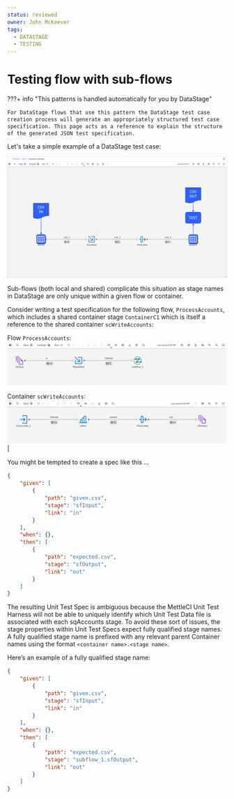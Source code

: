 ```yaml
---
status: reviewed
owner: John McKeever
tags:
  - DATASTAGE
  - TESTING
---
```

# Testing flow with sub-flows

???+ info "This patterns is handled automatically for you by DataStage"

    For DataStage flows that use this pattern the DataStage test case creation process will generate an appropriately structured test case specification. This page acts as a reference to explain the structure of the generated JSON test specification.

Let's take a simple example of a DataStage test case:

![representation of a DataStage job showing CSV files being injected into source stages and an output stage referring to a CSV file which does not exist](./images/ds-test-case-simple2.png "test baseline screen capture")

Sub-flows (both local and shared) complicate this situation as stage names in DataStage are only unique within a given flow or container.  

Consider writing a test specification for the following flow, `ProcessAccounts`, which includes a shared container stage `ContainerC1` which is itself a reference to the shared container `scWriteAccounts`:

Flow `ProcessAccounts`:
![representation of a DataStage flow using a shared container](./images/ds-test-case-container2.png "test cases using containers")

Container `scWriteAccounts`:
![representation of a DataStage shared container](./images/ds-test-case-container5.png "test cases using containers") |

You might be tempted to create a spec like this ...

```json
{
    "given": [
        {
            "path": "given.csv",
            "stage": "sfInput",
            "link": "in" 
        }
    ],
    "when": {},
    "then": [
        {
            "path": "expected.csv",
            "stage": "sfOutput",
            "link": "out"
        }
    ]
}
```

The resulting Unit Test Spec is ambiguous because the MettleCI Unit Test Harness will not be able to uniquely identify which Unit Test Data file is associated with each sqAccounts stage.  To avoid these sort of issues, the stage properties within Unit Test Specs expect fully qualified stage names.  A fully qualified stage name is prefixed with any relevant parent Container names using the format `<container name>.<stage name>`.

Here’s an example of a fully qualified stage name:

```json
{
    "given": [
        {
            "path": "given.csv",
            "stage": "sfInput",
            "link": "in" 
        }
    ],
    "when": {},
    "then": [
        {
            "path": "expected.csv",
            "stage": "subflow_1.sfOutput",
            "link": "out"
        }
    ]
}
```
